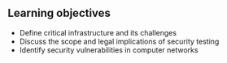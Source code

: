 ## Learning objectives
- Define critical infrastructure and its challenges
- Discuss the scope and legal implications of security testing
- Identify security vulnerabilities in computer networks